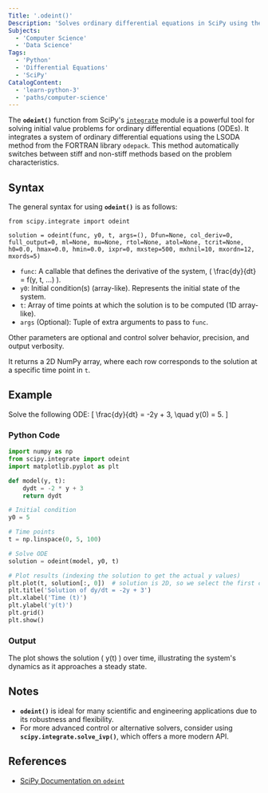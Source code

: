 ```yaml
---
Title: '.odeint()'
Description: 'Solves ordinary differential equations in SciPy using the LSODA method, automatically handling stiff and non-stiff problems.'
Subjects:
  - 'Computer Science'
  - 'Data Science'
Tags:
  - 'Python'
  - 'Differential Equations'
  - 'SciPy'
CatalogContent:
  - 'learn-python-3'
  - 'paths/computer-science'
---
```


The **`odeint()`** function from SciPy's [`integrate`](https://www.codecademy.com/resources/docs/scipy/scipy-integrate) module is a powerful tool for solving initial value problems for ordinary differential equations (ODEs). It integrates a system of ordinary differential equations using the LSODA method from the FORTRAN library `odepack`. This method automatically switches between stiff and non-stiff methods based on the problem characteristics.

## Syntax

The general syntax for using **`odeint()`** is as follows:

```pseudo
from scipy.integrate import odeint

solution = odeint(func, y0, t, args=(), Dfun=None, col_deriv=0, full_output=0, ml=None, mu=None, rtol=None, atol=None, tcrit=None, h0=0.0, hmax=0.0, hmin=0.0, ixpr=0, mxstep=500, mxhnil=10, mxordn=12, mxords=5)
```

- `func`: A callable that defines the derivative of the system, \( \frac{dy}{dt} = f(y, t, ...) \).
- `y0`: Initial condition(s) (array-like). Represents the initial state of the system.
- `t`: Array of time points at which the solution is to be computed (1D array-like).
- `args` (Optional): Tuple of extra arguments to pass to `func`.

Other parameters are optional and control solver behavior, precision, and output verbosity.

It returns a 2D NumPy array, where each row corresponds to the solution at a specific time point in `t`.

## Example

Solve the following ODE:
\[
\frac{dy}{dt} = -2y + 3, \quad y(0) = 5.
\]

### Python Code

```python
import numpy as np
from scipy.integrate import odeint
import matplotlib.pyplot as plt

def model(y, t):
    dydt = -2 * y + 3
    return dydt

# Initial condition
y0 = 5

# Time points
t = np.linspace(0, 5, 100)

# Solve ODE
solution = odeint(model, y0, t)

# Plot results (indexing the solution to get the actual y values)
plt.plot(t, solution[:, 0])  # solution is 2D, so we select the first column
plt.title('Solution of dy/dt = -2y + 3')
plt.xlabel('Time (t)')
plt.ylabel('y(t)')
plt.grid()
plt.show()
```

### Output

The plot shows the solution \( y(t) \) over time, illustrating the system's dynamics as it approaches a steady state.

## Notes

- **`odeint()`** is ideal for many scientific and engineering applications due to its robustness and flexibility.
- For more advanced control or alternative solvers, consider using **`scipy.integrate.solve_ivp()`**, which offers a more modern API.

## References

- [SciPy Documentation on `odeint`](https://docs.scipy.org/doc/scipy/reference/generated/scipy.integrate.odeint.html)
